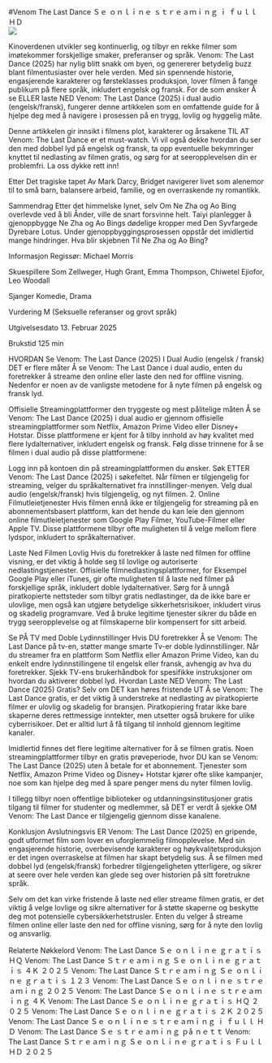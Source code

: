 #Venom The Last Dance Ｓｅ ｏｎｌｉｎｅ ｓｔｒｅａｍｉｎｇ ｉ ｆｕｌｌ ＨＤ  
[![](https://i.imgur.com/qSNzIqt.png)](https://movie.rssnews.media/wFKvTBF.php)  
  
Kinoverdenen utvikler seg kontinuerlig, og tilbyr en rekke filmer som imøtekommer forskjellige smaker, preferanser og språk. Venom: The Last Dance (2025) har nylig blitt snakk om byen, og genererer betydelig buzz blant filmentusiaster over hele verden. Med sin spennende historie, engasjerende karakterer og førsteklasses produksjon, lover filmen å fange publikum på flere språk, inkludert engelsk og fransk. For de som ønsker Å se ELLER laste NED Venom: The Last Dance (2025) i dual audio (engelsk/fransk), fungerer denne artikkelen som en omfattende guide for å hjelpe deg med å navigere i prosessen på en trygg, lovlig og hyggelig måte.

Denne artikkelen gir innsikt i filmens plot, karakterer og årsakene TIL AT Venom: The Last Dance er et must-watch. Vi vil også dekke hvordan du ser den med dobbel lyd på engelsk og fransk, ta opp eventuelle bekymringer knyttet til nedlasting av filmen gratis, og sørg for at seeropplevelsen din er problemfri. La oss dykke rett inn!

Etter Det tragiske tapet Av Mark Darcy, Bridget navigerer livet som alenemor til to små barn, balansere arbeid, familie, og en overraskende ny romantikk.

Sammendrag
Etter det himmelske lynet, selv Om Ne Zha og Ao Bing overlevde ved å bli Ånder, ville de snart forsvinne helt. Taiyi planlegger å gjenoppbygge Ne Zha og Ao Bings dødelige kropper med Den Syvfargede Dyrebare Lotus. Under gjenoppbyggingsprosessen oppstår det imidlertid mange hindringer. Hva blir skjebnen Til Ne Zha og Ao Bing?

Informasjon
Regissør: Michael Morris

Skuespillere Som Zellweger, Hugh Grant, Emma Thompson, Chiwetel Ejiofor, Leo Woodall

Sjanger Komedie, Drama

Vurdering M (Seksuelle referanser og grovt språk)

Utgivelsesdato 13. Februar 2025

Brukstid 125 min

HVORDAN Se Venom: The Last Dance (2025) I Dual Audio (engelsk / fransk)
DET er flere måter Å se Venom: The Last Dance i dual audio, enten du foretrekker å streame den online eller laste den ned for offline visning. Nedenfor er noen av de vanligste metodene for å nyte filmen på engelsk og fransk lyd.

Offisielle Streamingplattformer den tryggeste og mest pålitelige måten Å se Venom: The Last Dance (2025) i dual audio er gjennom offisielle streamingplattformer som Netflix, Amazon Prime Video eller Disney+ Hotstar. Disse plattformene er kjent for å tilby innhold av høy kvalitet med flere lydalternativer, inkludert engelsk og fransk.
Følg disse trinnene for å se filmen i dual audio på disse plattformene:

Logg inn på kontoen din på streamingplattformen du ønsker. Søk ETTER Venom: The Last Dance (2025) i søkefeltet. Når filmen er tilgjengelig for streaming, velger du språkalternativet fra innstillinger-menyen. Velg dual audio (engelsk/fransk) hvis tilgjengelig, og nyt filmen. 2. Online Filmutleietjenester Hvis filmen ennå ikke er tilgjengelig for streaming på en abonnementsbasert plattform, kan det hende du kan leie den gjennom online filmutleietjenester som Google Play Filmer, YouTube-Filmer eller Apple TV. Disse plattformene tilbyr ofte muligheten til å velge mellom flere lydspor, inkludert to språkalternativer.

Laste Ned Filmen Lovlig Hvis du foretrekker å laste ned filmen for offline visning, er det viktig å holde seg til lovlige og autoriserte nedlastingstjenester. Offisielle filmnedlastingsplattformer, for Eksempel Google Play eller iTunes, gir ofte muligheten til å laste ned filmer på forskjellige språk, inkludert doble lydalternativer.
Sørg for å unngå piratkopierte nettsteder som tilbyr gratis nedlastinger, da de ikke bare er ulovlige, men også kan utgjøre betydelige sikkerhetsrisikoer, inkludert virus og skadelig programvare. Ved å bruke legitime tjenester sikrer du både en trygg seeropplevelse og at filmskaperne blir kompensert for sitt arbeid.

Se PÅ TV med Doble Lydinnstillinger Hvis DU foretrekker Å se Venom: The Last Dance på tv-en, støtter mange smarte Tv-er doble lydinnstillinger. Når du streamer fra en plattform Som Netflix eller Amazon Prime Video, kan du enkelt endre lydinnstillingene til engelsk eller fransk, avhengig av hva du foretrekker. Sjekk TV-ens brukerhåndbok for spesifikke instruksjoner om hvordan du aktiverer dobbel lyd.
Hvordan Laste NED Venom: The Last Dance (2025) Gratis?
Selv om DET kan høres fristende UT Å se Venom: The Last Dance gratis, er det viktig å understreke at nedlasting av piratkopierte filmer er ulovlig og skadelig for bransjen. Piratkopiering fratar ikke bare skaperne deres rettmessige inntekter, men utsetter også brukere for ulike cyberrisikoer. Det er alltid lurt å få tilgang til innhold gjennom legitime kanaler.

Imidlertid finnes det flere legitime alternativer for å se filmen gratis. Noen streamingplattformer tilbyr en gratis prøveperiode, hvor DU kan se Venom: The Last Dance (2025) uten å betale for et abonnement. Tjenester som Netflix, Amazon Prime Video og Disney+ Hotstar kjører ofte slike kampanjer, noe som kan hjelpe deg med å spare penger mens du nyter filmen lovlig.

I tillegg tilbyr noen offentlige biblioteker og utdanningsinstitusjoner gratis tilgang til filmer for studenter og medlemmer, så DET er verdt å sjekke OM Venom: The Last Dance er tilgjengelig gjennom disse kanalene.

Konklusjon
Avslutningsvis ER Venom: The Last Dance (2025) en gripende, godt utformet film som lover en uforglemmelig filmopplevelse. Med sin engasjerende historie, overbevisende karakterer og høykvalitetsproduksjon er det ingen overraskelse at filmen har skapt betydelig sus. Å se filmen med dobbel lyd (engelsk/fransk) forbedrer tilgjengeligheten ytterligere, og sikrer at seere over hele verden kan glede seg over historien på sitt foretrukne språk.

Selv om det kan virke fristende å laste ned eller streame filmen gratis, er det viktig å velge lovlige og sikre alternativer for å støtte skaperne og beskytte deg mot potensielle cybersikkerhetstrusler. Enten du velger å streame filmen online eller laste den ned for offline visning, sørg for å nyte den lovlig og ansvarlig.

Relaterte Nøkkelord
Venom: The Last Dance Ｓｅ ｏｎｌｉｎｅ ｇｒａｔｉｓ ＨＱ
Venom: The Last Dance Ｓｔｒｅａｍｉｎｇ Ｓｅ ｏｎｌｉｎｅ ｇｒａｔｉｓ ４Ｋ ２０２５
Venom: The Last Dance Ｓｔｒｅａｍｉｎｇ Ｓｅ ｏｎｌｉｎｅ ｇｒａｔｉｓ １２３
Venom: The Last Dance Ｓｅ ｏｎｌｉｎｅ ｓｔｒｅａｍｉｎｇ ２０２５
Venom: The Last Dance Ｓｅ ｏｎｌｉｎｅ ｓｔｒｅａｍｉｎｇ ４Ｋ
Venom: The Last Dance Ｓｅ ｏｎｌｉｎｅ ｇｒａｔｉｓ ＨＱ ２０２５
Venom: The Last Dance Ｓｅ ｏｎｌｉｎｅ ｇｒａｔｉｓ ２Ｋ ２０２５
Venom: The Last Dance Ｓｅ ｏｎｌｉｎｅ ｓｔｒｅａｍｉｎｇ ｉ ｆｕｌｌ ＨＤ
Venom: The Last Dance Ｓｅ ｓｔｒｅａｍｉｎｇ ｐå ｎｅｔｔ
Venom: The Last Dance Ｓｔｒｅａｍｉｎｇ Ｓｅ ｏｎｌｉｎｅ ｇｒａｔｉｓ ＦｕｌｌＨＤ ２０２５
